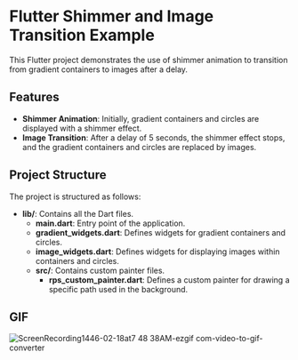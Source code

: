 # Flutter Shimmer and Image Transition Example

This Flutter project demonstrates the use of shimmer animation to transition from gradient containers to images after a delay.

## Features

- **Shimmer Animation**: Initially, gradient containers and circles are displayed with a shimmer effect.
- **Image Transition**: After a delay of 5 seconds, the shimmer effect stops, and the gradient containers and circles are replaced by images.

## Project Structure

The project is structured as follows:

- **lib/**: Contains all the Dart files.
  - **main.dart**: Entry point of the application.
  - **gradient_widgets.dart**: Defines widgets for gradient containers and circles.
  - **image_widgets.dart**: Defines widgets for displaying images within containers and circles.
  - **src/**: Contains custom painter files.
    - **rps_custom_painter.dart**: Defines a custom painter for drawing a specific path used in the background.


## GIF

![ScreenRecording1446-02-18at7 48 38AM-ezgif com-video-to-gif-converter](https://github.com/user-attachments/assets/3d9f337f-6a6f-4d05-9594-fa4173475a4b)

